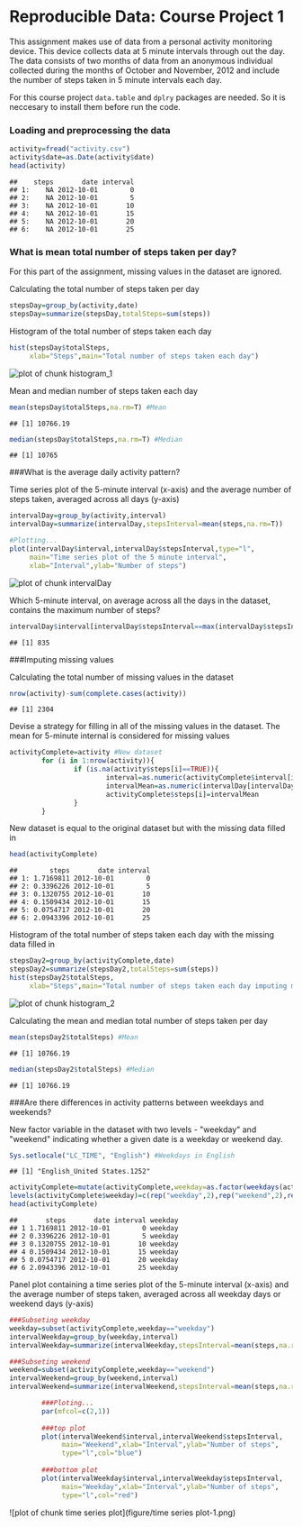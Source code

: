 Reproducible Data: Course Project 1
===================================
This assignment makes use of data from a personal activity monitoring device. This device collects data at 5 minute intervals through out the day. The data consists of two months of data from an anonymous individual collected during the months of October and November, 2012 and include the number of steps taken in 5 minute intervals each day.

For this course project `data.table` and `dplry` packages are needed. So it is neccesary to install them before run the code.



### Loading and preprocessing the data

```r
activity=fread("activity.csv")
activity$date=as.Date(activity$date)
head(activity)
```

```
##    steps       date interval
## 1:    NA 2012-10-01        0
## 2:    NA 2012-10-01        5
## 3:    NA 2012-10-01       10
## 4:    NA 2012-10-01       15
## 5:    NA 2012-10-01       20
## 6:    NA 2012-10-01       25
```


### What is mean total number of steps taken per day?
For this part of the assignment, missing values in the dataset are ignored.

Calculating the total number of steps taken per day

```r
stepsDay=group_by(activity,date)
stepsDay=summarize(stepsDay,totalSteps=sum(steps))
```

Histogram of the total number of steps taken each day

```r
hist(stepsDay$totalSteps,
     xlab="Steps",main="Total number of steps taken each day")
```

![plot of chunk histogram_1](figure/histogram_1-1.png)

Mean and median number of steps taken each day

```r
mean(stepsDay$totalSteps,na.rm=T) #Mean
```

```
## [1] 10766.19
```

```r
median(stepsDay$totalSteps,na.rm=T) #Median
```

```
## [1] 10765
```


###What is the average daily activity pattern?

Time series plot of the 5-minute interval (x-axis) and the average number of steps taken, averaged across all days (y-axis)

```r
intervalDay=group_by(activity,interval)
intervalDay=summarize(intervalDay,stepsInterval=mean(steps,na.rm=T))

#Plotting...
plot(intervalDay$interval,intervalDay$stepsInterval,type="l",
     main="Time series plot of the 5 minute interval",
     xlab="Interval",ylab="Number of steps")
```

![plot of chunk intervalDay](figure/intervalDay-1.png)

Which 5-minute interval, on average across all the days in the dataset, contains the maximum number of steps?

```r
intervalDay$interval[intervalDay$stepsInterval==max(intervalDay$stepsInterval)]
```

```
## [1] 835
```


###Imputing missing values

Calculating the total number of missing values in the dataset

```r
nrow(activity)-sum(complete.cases(activity))
```

```
## [1] 2304
```

Devise a strategy for filling in all of the missing values in the dataset. The mean for 5-minute internal is considered for missing values

```r
activityComplete=activity #New dataset
        for (i in 1:nrow(activity)){
                if (is.na(activity$steps[i]==TRUE)){
                        interval=as.numeric(activityComplete$interval[i])
                        intervalMean=as.numeric(intervalDay[intervalDay$interval==interval,2])
                        activityComplete$steps[i]=intervalMean
                }
        }
```

New dataset is equal to the original dataset but with the missing data filled in

```r
head(activityComplete)
```

```
##        steps       date interval
## 1: 1.7169811 2012-10-01        0
## 2: 0.3396226 2012-10-01        5
## 3: 0.1320755 2012-10-01       10
## 4: 0.1509434 2012-10-01       15
## 5: 0.0754717 2012-10-01       20
## 6: 2.0943396 2012-10-01       25
```

Histogram of the total number of steps taken each day with the missing data filled in

```r
stepsDay2=group_by(activityComplete,date)
stepsDay2=summarize(stepsDay2,totalSteps=sum(steps))
hist(stepsDay2$totalSteps,
     xlab="Steps",main="Total number of steps taken each day imputing missing values")
```

![plot of chunk histogram_2](figure/histogram_2-1.png)

Calculating the mean and median total number of steps taken per day

```r
mean(stepsDay2$totalSteps) #Mean
```

```
## [1] 10766.19
```

```r
median(stepsDay2$totalSteps) #Median
```

```
## [1] 10766.19
```


###Are there differences in activity patterns between weekdays and weekends?

New factor variable in the dataset with two levels - "weekday" and "weekend" indicating whether a given date is a weekday or weekend day.

```r
Sys.setlocale("LC_TIME", "English") #Weekdays in English
```

```
## [1] "English_United States.1252"
```

```r
activityComplete=mutate(activityComplete,weekday=as.factor(weekdays(activityComplete$date)))
levels(activityComplete$weekday)=c(rep("weekday",2),rep("weekend",2),rep("weekday",3))                                        
head(activityComplete)        
```

```
##       steps       date interval weekday
## 1 1.7169811 2012-10-01        0 weekday
## 2 0.3396226 2012-10-01        5 weekday
## 3 0.1320755 2012-10-01       10 weekday
## 4 0.1509434 2012-10-01       15 weekday
## 5 0.0754717 2012-10-01       20 weekday
## 6 2.0943396 2012-10-01       25 weekday
```

Panel plot containing a time series plot of the 5-minute interval (x-axis) and the average number of steps taken, averaged across all weekday days or weekend days (y-axis)

```r
###Subseting weekday
weekday=subset(activityComplete,weekday=="weekday") 
intervalWeekday=group_by(weekday,interval)
intervalWeekday=summarize(intervalWeekday,stepsInterval=mean(steps,na.rm=T))

###Subseting weekend
weekend=subset(activityComplete,weekday=="weekend")
intervalWeekend=group_by(weekend,interval)
intervalWeekend=summarize(intervalWeekend,stepsInterval=mean(steps,na.rm=T))

        ###Ploting...
        par(mfcol=c(2,1))
        
        ###top plot
        plot(intervalWeekend$interval,intervalWeekend$stepsInterval,
             main="Weekend",xlab="Interval",ylab="Number of steps",
             type="l",col="blue")
        
        ###bottom plot
        plot(intervalWeekday$interval,intervalWeekday$stepsInterval,
             main="Weekday",xlab="Interval",ylab="Number of steps",
             type="l",col="red")
```

![plot of chunk time series plot](figure/time series plot-1.png)
